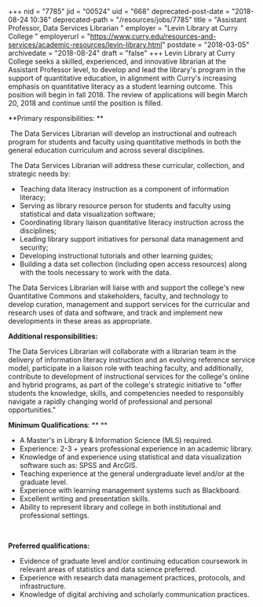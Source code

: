 +++
nid = "7785"
jid = "00524"
uid = "668"
deprecated-post-date = "2018-08-24 10:36"
deprecated-path = "/resources/jobs/7785"
title = "Assistant Professor, Data Services Librarian "
employer = "Levin Library at Curry College "
employerurl = "https://www.curry.edu/resources-and-services/academic-resources/levin-library.html"
postdate = "2018-03-05"
archivedate = "2018-08-24"
draft = "false"
+++
Levin Library at Curry College seeks a skilled, experienced, and
innovative librarian at the Assistant Professor level, to develop and
lead the library's program in the support of quantitative education, in
alignment with Curry's increasing emphasis on quantitative literacy as a
student learning outcome. This position will begin in fall 2018. The
review of applications will begin March 20, 2018 and continue until the
position is filled.

**Primary responsibilities: **

 The Data Services Librarian will develop an instructional and outreach
program for students and faculty using quantitative methods in both the
general education curriculum and across several disciplines.

 The Data Services Librarian will address these curricular, collection,
and strategic needs by:

-   Teaching data literacy instruction as a component of information
    literacy;
-   Serving as library resource person for students and faculty using
    statistical and data visualization software;
-   Coordinating library liaison quantitative literacy instruction
    across the disciplines;
-   Leading library support initiatives for personal data management and
    security;
-   Developing instructional tutorials and other learning guides;
-   Building a data set collection (including open access resources)
    along with the tools necessary to work with the data.

The Data Services Librarian will liaise with and support the college's
new Quantitative Commons and stakeholders, faculty, and technology to
develop curation, management and support services for the curricular and
research uses of data and software, and track and implement new
developments in these areas as appropriate.

**Additional responsibilities:**

The Data Services Librarian will collaborate with a librarian team in
the delivery of information literacy instruction and an evolving
reference service model, participate in a liaison role with teaching
faculty, and additionally, contribute to development of instructional
services for the college's online and hybrid programs, as part of the
college's strategic initiative to "offer students the knowledge, skills,
and competencies needed to responsibly navigate a rapidly changing world
of professional and personal opportunities."  
  
**Minimum Qualifications**: ** **

-   A Master's in Library & Information Science (MLS) required.
-   Experience: 2-3 + years professional experience in an academic
    library.
-   Knowledge of and experience using statistical and data visualization
    software such as: SPSS and ArcGIS.
-   Teaching experience at the general undergraduate level and/or at the
    graduate level. 
-   Experience with learning management systems such as Blackboard.
-   Excellent writing and presentation skills.
-   Ability to represent library and college in both institutional and
    professional settings.

 

**Preferred qualifications:**

-   Evidence of graduate level and/or continuing education coursework in
    relevant areas of statistics and data science preferred.
-   Experience with research data management practices, protocols, and
    infrastructure.
-   Knowledge of digital archiving and scholarly communication
    practices.
